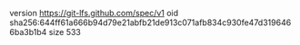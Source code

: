 version https://git-lfs.github.com/spec/v1
oid sha256:644ff61a666b94d79e21abfb21de913c071afb834c930fe47d3196466ba3b1b4
size 533
